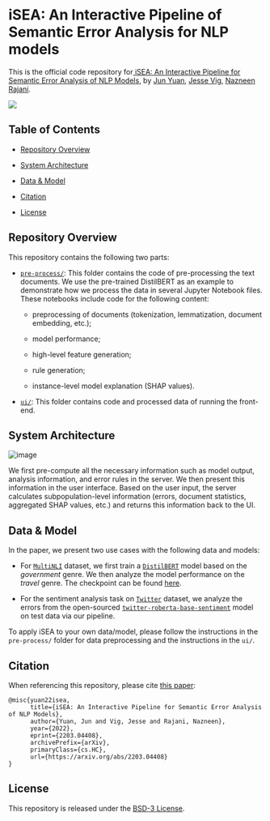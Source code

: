 # iSEA: An Interactive Pipeline of Semantic Error Analysis for NLP models

This is the official code repository for[ iSEA: An Interactive Pipeline for Semantic Error Analysis of NLP Models](https://arxiv.org/abs/2203.04408), by [Jun Yuan](https://junyuanjun.github.io/), [Jesse Vig](https://twitter.com/jesse_vig), [Nazneen Rajani](https://twitter.com/nazneenrajani).

[](https://youtu.be/lyul-fBx_F0)<a href="https://youtu.be/lyul-fBx_F0" target="_blank">![](https://user-images.githubusercontent.com/9759891/157892428-0e750793-0ad5-4d36-9289-74d2665c3fa4.png)</a>

## Table of Contents

- [Repository Overview](https://github.com/salesforce/iSEA#repository-overview)

- [System Architecture](https://github.com/salesforce/iSEA#system-architecture)

- [Data & Model](https://github.com/salesforce/iSEA#data--model)

- [Citation](https://github.com/salesforce/iSEA#citation)

- [License](https://github.com/salesforce/iSEA#license)

## Repository Overview

This repository contains the following two parts:

- [`pre-process/`](https://github.com/salesforce/iSEA/tree/main/pre-process): This folder contains the code of pre-processing the text documents. We use the pre-trained DistilBERT as an example to demonstrate how we process the data in several Jupyter Notebook files. These notebooks include code for the following content: 
  
  - preprocessing of documents (tokenization, lemmatization, document embedding, etc.); 
  
  - model performance;
  
  - high-level feature generation;
  
  - rule generation;
  
  - instance-level model explanation (SHAP values).

- [`ui/`](https://github.com/salesforce/iSEA/tree/main/ui): This folder contains code and processed data of running the front-end.

## System Architecture

![image](https://user-images.githubusercontent.com/9759891/153971875-2b5e02d0-8e41-4336-9f0b-689d149397dc.png)

We first  pre-compute all the necessary information such as model output, analysis information, and error rules in the server. We then present this information in the user interface. Based on the user input, the server calculates subpopulation-level information (errors, document statistics, aggregated SHAP values, etc.) and returns this information back to the UI.

## Data & Model

In the paper, we present two use cases with the following data and models:

- For [`MultiNLI`](https://cims.nyu.edu/~sbowman/multinli/) dataset, we first train a [`DistilBERT`](https://huggingface.co/docs/transformers/model_doc/distilbert) model based on the *government* genre. We then analyze the model performance on the *travel* genre. The checkpoint can be found [here](https://storage.googleapis.com/sfr-isea-research/mnli_government.tar.gz).

- For the sentiment analysis task on [`Twitter`](https://huggingface.co/datasets/tweet_eval) dataset, we analyze the errors from the open-sourced [`twitter-roberta-base-sentiment`](https://huggingface.co/cardiffnlp/twitter-roberta-base-sentiment) model on test data via our pipeline.

To apply iSEA to your own data/model, please follow the instructions in the `pre-process/` folder for data preprocessing and the instructions in the `ui/`. 

## Citation

When referencing this repository, please cite [this paper](https://arxiv.org/abs/2203.04408):

```
@misc{yuan22isea,
      title={iSEA: An Interactive Pipeline for Semantic Error Analysis of NLP Models}, 
      author={Yuan, Jun and Vig, Jesse and Rajani, Nazneen},
      year={2022},
      eprint={2203.04408},
      archivePrefix={arXiv},
      primaryClass={cs.HC},
      url={https://arxiv.org/abs/2203.04408}
}
```

## License

This repository is released under the [BSD-3 License](https://github.com/salesforce/query-focused-sum/blob/master/LICENSE.txt).
